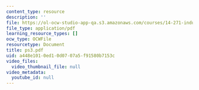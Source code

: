```yaml
---
content_type: resource
description: ''
file: https://ol-ocw-studio-app-qa.s3.amazonaws.com/courses/14-271-industrial-organization-i-fall-2005/a448e1010ed10d0707a5f91580b7153c_ps3.pdf
file_type: application/pdf
learning_resource_types: []
ocw_type: OCWFile
resourcetype: Document
title: ps3.pdf
uid: a448e101-0ed1-0d07-07a5-f91580b7153c
video_files:
  video_thumbnail_file: null
video_metadata:
  youtube_id: null
---
```

